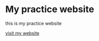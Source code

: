 # My practice website 
this is my practice website

[visit my website](https://jonayed-nasir.github.io/My-Website/#)